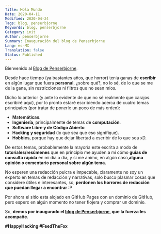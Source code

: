 ```yaml
---
Title: Hola Mundo
Date: 2020-04-11
Modified: 2020-04-24
Tags: blog, penserbjorne
Keywords: blog, penserbjorne
Category: init
Author: penserbjorne
Summary: Inauguración del blog de Penserbjorne
Lang: es-MX
Translation: false
Status: Published
---
```


Bienvenido al [Blog de Penserbjorne](https://penserbjorne.github.io).

Desde hace tiempo (ya bastantes años, que horror) tenia ganas de **escribir** en algún lugar que fuera **personal**, ¿sobre qué?, no lo sé, de lo que se me de la gana, sin restricciones ni filtros que no sean míos.

Dicho lo anterior (y ante lo evidente de que no sé realmente que carajos escribiré aquí), por lo pronto estaré escribiendo acerca de cuatro temas principales (por tratar de ponerle un poco de más orden):

- **Matemáticas**.
- **Ingeniería**, principalmente de temas de **computación**.
- **Software Libre y de Código Abierto**
- **Hacking y seguridad** (lo que sea que eso signifique).
- **Hobbies**, porque hay que dejar libertad a escribir de lo que sea xD.

De estos temas, probablemente la mayoría este escrita a modo de **tutoriales/resúmenes** que en principio me ayuden a mi cómo **guías de consulta rápida** en mi día a día, y si me animo, en algún caso,**alguna opinión o comentario personal sobre algún tema**.

No esperen una redacción pulcra e impecable, claramente no soy un experto en temas de redacción y narrativas, solo busco plasmar cosas que considere útiles e interesantes, so, **perdonen los horrores de redacción que puedan llegar a encontrar** :P

Por ahora el sitio esta alojado en GitHub Pages con un dominio de GitHub, pero espero en algún momento no tener flojera y comprar un dominio.

So, **demos por inaugurado el [blog de Penserbjorne](https://penserbjorne.github.io), que la fuerza les acompañe**.

**\#HappyHacking \#FeedTheFox**
